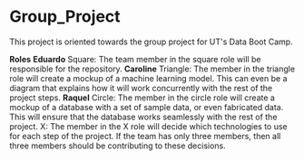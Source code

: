 # Group_Project
This project is oriented towards the group project for UT's Data Boot Camp.

**Roles**
**Eduardo** Square: The team member in the square role will be responsible for the repository. 
**Caroline** Triangle: The member in the triangle role will create a mockup of a machine learning model. This can even be a diagram that explains how it will work concurrently with the rest of the project steps.
**Raquel** Circle: The member in the circle role will create a mockup of a database with a set of sample data, or even fabricated data. This will ensure that the database works seamlessly with the rest of the project.
X: The member in the X role will decide which technologies to use for each step of the project. If the team has only three members, then all three members should be contributing to these decisions.
